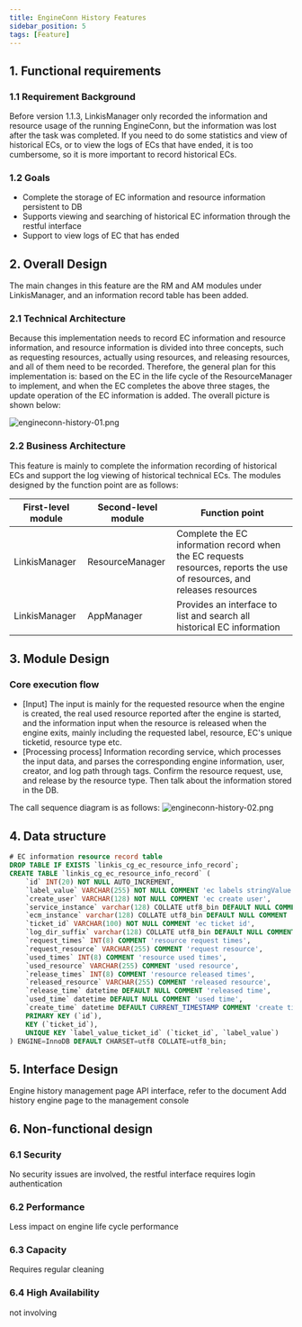 ```yaml
---
title: EngineConn History Features
sidebar_position: 5
tags: [Feature]
---
```


## 1. Functional requirements

### 1.1 Requirement Background

Before version 1.1.3, LinkisManager only recorded the information and resource usage of the running EngineConn, but the information was lost after the task was completed. If you need to do some statistics and view of historical ECs, or to view the logs of ECs that have ended, it is too cumbersome, so it is more important to record historical ECs.

### 1.2 Goals

- Complete the storage of EC information and resource information persistent to DB
- Supports viewing and searching of historical EC information through the restful interface
- Support to view logs of EC that has ended

## 2. Overall Design

The main changes in this feature are the RM and AM modules under LinkisManager, and an information record table has been added.

### 2.1 Technical Architecture

Because this implementation needs to record EC information and resource information, and resource information is divided into three concepts, such as requesting resources, actually using resources, and releasing resources, and all of them need to be recorded. Therefore, the general plan for this implementation is: based on the EC in the life cycle of the ResourceManager to implement, and when the EC completes the above three stages, the update operation of the EC information is added. The overall picture is shown below:

![engineconn-history-01.png](/Images-zh/Architecture/EngineConn/engineconn-history-01.png)

### 2.2 Business Architecture

This feature is mainly to complete the information recording of historical ECs and support the log viewing of historical technical ECs. The modules designed by the function point are as follows:

| First-level module | Second-level module | Function point |
|---|---|---|
| LinkisManager | ResourceManager| Complete the EC information record when the EC requests resources, reports the use of resources, and releases resources|
| LinkisManager | AppManager| Provides an interface to list and search all historical EC information|

## 3. Module Design

### Core execution flow

- \[Input] The input is mainly for the requested resource when the engine is created, the real used resource reported after the engine is started, and the information input when the resource is released when the engine exits, mainly including the requested label, resource, EC's unique ticketid, resource type etc.
- \[Processing process] Information recording service, which processes the input data, and parses the corresponding engine information, user, creator, and log path through tags. Confirm the resource request, use, and release by the resource type. Then talk about the information stored in the DB.

The call sequence diagram is as follows:
![engineconn-history-02.png](/Images-zh/Architecture/EngineConn/engineconn-history-02.png)

## 4. Data structure

```sql
# EC information resource record table
DROP TABLE IF EXISTS `linkis_cg_ec_resource_info_record`;
CREATE TABLE `linkis_cg_ec_resource_info_record` (
    `id` INT(20) NOT NULL AUTO_INCREMENT,
    `label_value` VARCHAR(255) NOT NULL COMMENT 'ec labels stringValue',
    `create_user` VARCHAR(128) NOT NULL COMMENT 'ec create user',
    `service_instance` varchar(128) COLLATE utf8_bin DEFAULT NULL COMMENT 'ec instance info',
    `ecm_instance` varchar(128) COLLATE utf8_bin DEFAULT NULL COMMENT 'ecm instance info ',
    `ticket_id` VARCHAR(100) NOT NULL COMMENT 'ec ticket id',
    `log_dir_suffix` varchar(128) COLLATE utf8_bin DEFAULT NULL COMMENT 'log path',
    `request_times` INT(8) COMMENT 'resource request times',
    `request_resource` VARCHAR(255) COMMENT 'request resource',
    `used_times` INT(8) COMMENT 'resource used times',
    `used_resource` VARCHAR(255) COMMENT 'used resource',
    `release_times` INT(8) COMMENT 'resource released times',
    `released_resource` VARCHAR(255) COMMENT 'released resource',
    `release_time` datetime DEFAULT NULL COMMENT 'released time',
    `used_time` datetime DEFAULT NULL COMMENT 'used time',
    `create_time` datetime DEFAULT CURRENT_TIMESTAMP COMMENT 'create time',
    PRIMARY KEY (`id`),
    KEY (`ticket_id`),
    UNIQUE KEY `label_value_ticket_id` (`ticket_id`, `label_value`)
) ENGINE=InnoDB DEFAULT CHARSET=utf8 COLLATE=utf8_bin;
````

## 5. Interface Design

Engine history management page API interface, refer to the document Add history engine page to the management console

## 6. Non-functional design

### 6.1 Security

No security issues are involved, the restful interface requires login authentication

### 6.2 Performance

Less impact on engine life cycle performance

### 6.3 Capacity

Requires regular cleaning

### 6.4 High Availability

not involving
